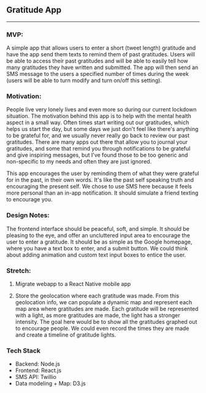 ## Gratitude App
---
### MVP:
A simple app that allows users to enter a short (tweet length) gratitude and have the app send them texts to remind them of past gratitudes. Users will be able to access their past gratitudes and will be able to easily tell how many gratitudes they have written and submitted. The app will then send an SMS message to the users a specified number of times during the week (users will be able to turn modify and turn on/off this setting). 

### Motivation:
People live very lonely lives and even more so during our current lockdown situation. The motivation behind this app is to help with the mental health aspect in a small way. Often times start writing out our gratitudes, which helps us start the day, but some days we just don't feel like there's anything to be grateful for, and we usually never really go back to review our past gratitudes. There are many apps out there that allow you to journal your gratitudes, and some that remind you through notifications to be grateful and give inspiring messages, but I've found those to be too generic and non-specific to my needs and often they are just ignored. 

This app encourages the user by reminding them of what they were grateful for in the past, in their own words. It's like the past self speaking truth and encouraging the present self. We chose to use SMS here because it feels more personal than an in-app notification. It should simulate a friend texting to encourage you. 

### Design Notes: 
The frontend interface should be peaceful, soft, and simple. It should be pleasing to the eye, and offer an uncluttered input area to encourage the user to enter a gratitude. It should be as simple as the Google homepage, where you have a text box to enter, and a submit button. We could think about adding animation and custom text input boxes to entice the user. 

### Stretch:
1. Migrate webapp to a React Native mobile app

2. Store the geolocation where each gratitude was made. From this geolocation info, we can populate a dynamic map and represent each map area where gratitudes are made. Each gratitude will be represented with a light, as more gratitudes are made, the light has a stronger intensity. The goal here would be to show all the gratitudes graphed out to encourage people. We could even record the times they are made and create a timeline of gratitude lights.


### Tech Stack
- Backend: Node.js
- Frontend: React.js
- SMS API: Twillio
- Data modeling + Map: D3.js

